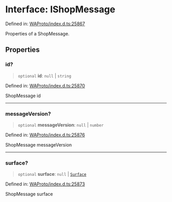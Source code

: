 # Interface: IShopMessage

Defined in: [WAProto/index.d.ts:25867](https://github.com/Fokusdotid/bail/blob/99acc683da8779d62a0509bb4108fdb35cb2b061/WAProto/index.d.ts#L25867)

Properties of a ShopMessage.

## Properties

### id?

> `optional` **id**: `null` \| `string`

Defined in: [WAProto/index.d.ts:25870](https://github.com/Fokusdotid/bail/blob/99acc683da8779d62a0509bb4108fdb35cb2b061/WAProto/index.d.ts#L25870)

ShopMessage id

***

### messageVersion?

> `optional` **messageVersion**: `null` \| `number`

Defined in: [WAProto/index.d.ts:25876](https://github.com/Fokusdotid/bail/blob/99acc683da8779d62a0509bb4108fdb35cb2b061/WAProto/index.d.ts#L25876)

ShopMessage messageVersion

***

### surface?

> `optional` **surface**: `null` \| [`Surface`](../namespaces/ShopMessage/enumerations/Surface.md)

Defined in: [WAProto/index.d.ts:25873](https://github.com/Fokusdotid/bail/blob/99acc683da8779d62a0509bb4108fdb35cb2b061/WAProto/index.d.ts#L25873)

ShopMessage surface
